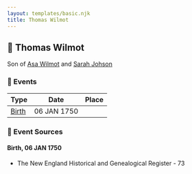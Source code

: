 ```yaml
---
layout: templates/basic.njk
title: Thomas Wilmot
---
```

## 🔵 Thomas Wilmot

Son of [Asa Wilmot](/people/1/15735504) and [Sarah Johson](/people/4/48968878)

### 📆 Events

Type | Date | Place
------ | ------ | ------
[Birth](#event-0) | 06 JAN 1750 |

### 📰 Event Sources

#### <a id="event-0"></a> Birth, 06 JAN 1750
* The New England Historical and Genealogical Register  - 73